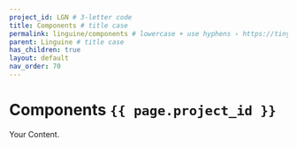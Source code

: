 ```yaml
---
project_id: LGN # 3-letter code
title: Components # title case
permalink: linguine/components # lowercase + use hyphens › https://tinyurl.com/27kmc4rb
parent: Linguine # title case
has_children: true
layout: default
nav_order: 70
---
```



# Components `{{ page.project_id }}`

Your Content.

